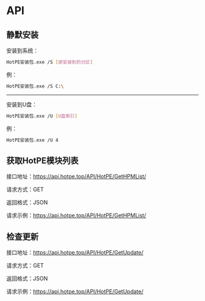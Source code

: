 # API
## 静默安装

安装到系统：

```bash
HotPE安装包.exe /S [欲安装到的分区]
```
例：
```bash
HotPE安装包.exe /S C:\
```
---
安装到U盘：

```bash
HotPE安装包.exe /U [U盘索引]
```
例：
```bash
HotPE安装包.exe /U 4
```

## 获取HotPE模块列表
接口地址：https://api.hotpe.top/API/HotPE/GetHPMList/

请求方式：GET

返回格式：JSON 

请求示例：https://api.hotpe.top/API/HotPE/GetHPMList/


## 检查更新

接口地址：https://api.hotpe.top/API/HotPE/GetUpdate/

请求方式：GET

返回格式：JSON 

请求示例：https://api.hotpe.top/API/HotPE/GetUpdate/


